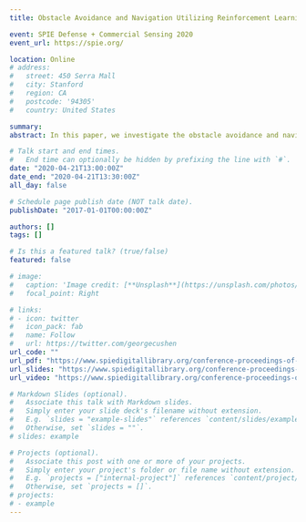 ```yaml
---
title: Obstacle Avoidance and Navigation Utilizing Reinforcement Learning with Reward Shaping

event: SPIE Defense + Commercial Sensing 2020
event_url: https://spie.org/

location: Online
# address:
#   street: 450 Serra Mall
#   city: Stanford
#   region: CA
#   postcode: '94305'
#   country: United States

summary:
abstract: In this paper, we investigate the obstacle avoidance and navigation problem in the robotic control area. For solving such a problem, we propose revised Deep Deterministic Policy Gradient (DDPG) and Proximal Policy Optimization algorithms with an improved reward shaping technique. We compare the performance between the original DDPG and PPO with the revised version of both on simulations with a real mobile robot and demonstrate that the proposed algorithms achieve better results.

# Talk start and end times.
#   End time can optionally be hidden by prefixing the line with `#`.
date: "2020-04-21T13:00:00Z"
date_end: "2020-04-21T13:30:00Z"
all_day: false

# Schedule page publish date (NOT talk date).
publishDate: "2017-01-01T00:00:00Z"

authors: []
tags: []

# Is this a featured talk? (true/false)
featured: false

# image:
#   caption: 'Image credit: [**Unsplash**](https://unsplash.com/photos/bzdhc5b3Bxs)'
#   focal_point: Right

# links:
# - icon: twitter
#   icon_pack: fab
#   name: Follow
#   url: https://twitter.com/georgecushen
url_code: ""
url_pdf: "https://www.spiedigitallibrary.org/conference-proceedings-of-spie/11413/114131H/Obstacle-avoidance-and-navigation-utilizing-reinforcement-learning-with-reward-shaping/10.1117/12.2558212.short?webSyncID=6367d68a-b9a2-e176-2965-2b93b48295e5&sessionGUID=43574834-8207-53cc-b7bb-a3eac02180b8&spMailingID=5289642&spUserID=MjEzMjE4NTU5NTAyS0&spJobID=1001356455&spReportId=MTAwMTM1NjQ1NQS2&_ga=2.34095138.2082083240.1588096997-1279883197.1576890414&SSO=1"
url_slides: "https://www.spiedigitallibrary.org/conference-proceedings-of-spie/11413/114131H/Obstacle-avoidance-and-navigation-utilizing-reinforcement-learning-with-reward-shaping/10.1117/12.2558212.short?webSyncID=6367d68a-b9a2-e176-2965-2b93b48295e5&sessionGUID=43574834-8207-53cc-b7bb-a3eac02180b8&spMailingID=5289642&spUserID=MjEzMjE4NTU5NTAyS0&spJobID=1001356455&spReportId=MTAwMTM1NjQ1NQS2&_ga=2.34095138.2082083240.1588096997-1279883197.1576890414&SSO=1"
url_video: "https://www.spiedigitallibrary.org/conference-proceedings-of-spie/11413/114131H/Obstacle-avoidance-and-navigation-utilizing-reinforcement-learning-with-reward-shaping/10.1117/12.2558212.short?webSyncID=6367d68a-b9a2-e176-2965-2b93b48295e5&sessionGUID=43574834-8207-53cc-b7bb-a3eac02180b8&spMailingID=5289642&spUserID=MjEzMjE4NTU5NTAyS0&spJobID=1001356455&spReportId=MTAwMTM1NjQ1NQS2&_ga=2.34095138.2082083240.1588096997-1279883197.1576890414&SSO=1"

# Markdown Slides (optional).
#   Associate this talk with Markdown slides.
#   Simply enter your slide deck's filename without extension.
#   E.g. `slides = "example-slides"` references `content/slides/example-slides.md`.
#   Otherwise, set `slides = ""`.
# slides: example

# Projects (optional).
#   Associate this post with one or more of your projects.
#   Simply enter your project's folder or file name without extension.
#   E.g. `projects = ["internal-project"]` references `content/project/deep-learning/index.md`.
#   Otherwise, set `projects = []`.
# projects:
# - example
---
```

<!-- 
{{% callout note %}}
Click on the **Slides** button above to view the built-in slides feature.
{{% /callout %}}

Slides can be added in a few ways:

- **Create** slides using Wowchemy's [*Slides*](https://wowchemy.com/docs/managing-content/#create-slides) feature and link using `slides` parameter in the front matter of the talk file
- **Upload** an existing slide deck to `static/` and link using `url_slides` parameter in the front matter of the talk file
- **Embed** your slides (e.g. Google Slides) or presentation video on this page using [shortcodes](https://wowchemy.com/docs/writing-markdown-latex/).

Further event details, including [page elements](https://wowchemy.com/docs/writing-markdown-latex/) such as image galleries, can be added to the body of this page. -->

